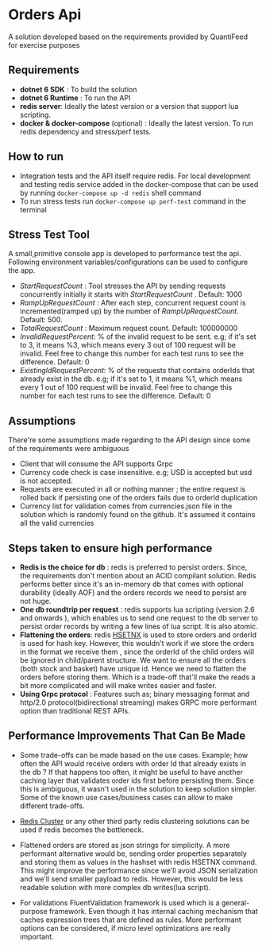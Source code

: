 # Orders Api

A solution developed based on the requirements provided by QuantiFeed for exercise purposes

## Requirements

* **dotnet 6 SDK** : To build the solution
* **dotnet 6 Runtime** : To run the API
* **redis server**: Ideally the latest version or a version that support lua scripting.
* **docker & docker-compose** (optional) : Ideally the latest version. To run redis dependency and stress/perf tests.

## How to run
* Integration tests and the API itself require redis. For local development and testing redis service added in the docker-compose that can be used by running  `docker-compose up -d redis` shell command
* To run stress tests run `docker-compose up perf-test`  command in the terminal

## Stress Test Tool
A small,primitive console app is developed to performance test the api. Following environment variables/configurations can be used to configure the app.

* *StartRequestCount* : Tool stresses the API by sending requests concurrently initially it starts with  *StartRequestCount* . Default: 1000
* *RampUpRequestCount* : After each step, concurrent request count is incremented(ramped up) by the number of *RampUpRequestCount*. Default: 500.
* *TotalRequestCount* : Maximum request count. Default: 100000000
* *InvalidRequestPercent*: % of the invalid request to be sent. e.g;  if it's set to 3, it means %3,  which means every 3 out of 100 request will be invalid. Feel free to change this number for each test runs to see the difference.  Default: 0
* *ExistingIdRequestPercent*: % of the requests that contains orderIds that already exist in the db. e.g;  if it's set to 1, it means %1,  which means every 1 out of 100 request will be invalid.  Feel free to change this number for each test runs to see the difference. Default: 0

## Assumptions
There're some assumptions made regarding to the API design since some of the requirements were ambiguous

* Client that will consume the API supports Grpc
* Currency code check is case insensitive. e.g;  USD is accepted but usd is not accepted.
* Requests are executed in all or nothing manner ; the entire request is rolled back if persisting one of the orders fails due to orderId duplication
* Currency list for validation comes from currencies.json file in the solution which is randomly found on the github. It's assumed it contains all the valid currencies

## Steps taken to ensure high performance
* **Redis is the choice for db**  : redis is preferred to persist orders. Since, the requirements don't mention about an ACID compilant solution. Redis performs better since it's an in-memory db that comes with optional durability (ideally AOF) and the orders records we need to persist are not huge.
* **One db roundtrip per request** : redis supports lua scripting (version 2.6 and onwards ), which enables us to send one request to the db server to persist order records by writing a few lines of lua script. It is also atomic.
* **Flattening the orders**: redis [HSETNX](https://redis.io/commands/hsetnx/) is used to store orders and orderId is used for hash key. However, this wouldn't work if we store the orders in the format we receive them , since the orderId of the child orders will be ignored in child/parent structure. We want to ensure all the orders (both stock and basket) have unique id. Hence we need to flatten the orders before storing them. Which is a trade-off that'll make the reads a bit more complicated and will make writes easier and faster.
* **Using Grpc protocol** : Features such as; binary messaging format and http/2.0 protocol(bidirectional streaming) makes GRPC more performant option than traditional REST APIs.

## Performance Improvements That Can Be Made
* Some trade-offs can be made based on the use cases. Example; how often the API would receive orders with order Id that already exists in the db ? If that happens too often, it might be useful to have another caching layer that validates order ids first before persisting them. Since this is ambiguous, it wasn't used in the solution to keep solution simpler. Some of the known use cases/business cases can allow to make different trade-offs.

* [Redis Cluster](https://redis.io/docs/manual/scaling/) or any other third party redis clustering solutions can  be used if redis becomes the bottleneck.

* Flattened orders are stored as json strings for simplicity. A more performant alternative would be, sending order properties separately and storing them as values in the hashset with redis HSETNX command. This might improve the performance since we'll avoid JSON serialization and we'll send smaller payload to redis. However, this would be less readable solution with more complex db writes(lua script).


* For validations FluentValidation framework is used which is a general-purpose framework. Even though it has internal caching mechanism that caches expression trees that are defined as rules. More performant options can be considered, if micro level optimizations are really important.
